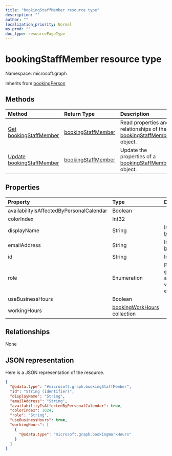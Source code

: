 ```yaml
---
title: "bookingStaffMember resource type"
description: ""
author: ""
localization_priority: Normal
ms.prod: ""
doc_type: resourcePageType
---
```


# bookingStaffMember resource type


Namespace: microsoft.graph




Inherits from [bookingPerson](../resources/bookingperson.md)

## Methods
|Method|Return Type|Description|
|:---|:---|:---|
|[Get bookingStaffMember](../api/bookingstaffmember-get.md)|[bookingStaffMember](../resources/bookingstaffmember.md)|Read properties and relationships of the [bookingStaffMember](../resources/bookingstaffmember.md) object.|
|[Update bookingStaffMember](../api/bookingstaffmember-update.md)|[bookingStaffMember](../resources/bookingstaffmember.md)|Update the properties of a [bookingStaffMember](../resources/bookingstaffmember.md) object.|

## Properties
|Property|Type|Description|
|:---|:---|:---|
|availabilityIsAffectedByPersonalCalendar|Boolean||
|colorIndex|Int32||
|displayName|String| Inherited from [bookingNamedEntity](../resources/bookingnamedentity.md)|
|emailAddress|String| Inherited from [bookingPerson](../resources/bookingperson.md)|
|id|String| Inherited from [entity](../resources/entity.md)|
|role|Enumeration| Possible values are: `guest`, `administrator`, `viewer`, `externalGuest`.|
|useBusinessHours|Boolean||
|workingHours|[bookingWorkHours](../resources/bookingworkhours.md) collection||

## Relationships
None

## JSON representation
Here is a JSON representation of the resource.
<!-- {
  "blockType": "resource",
  "keyProperty": "id",
  "@odata.type": "microsoft.graph.bookingStaffMember",
  "baseType": "microsoft.graph.bookingPerson",
  "openType": false
}
-->
``` json
{
  "@odata.type": "#microsoft.graph.bookingStaffMember",
  "id": "String (identifier)",
  "displayName": "String",
  "emailAddress": "String",
  "availabilityIsAffectedByPersonalCalendar": true,
  "colorIndex": 1024,
  "role": "String",
  "useBusinessHours": true,
  "workingHours": [
    {
      "@odata.type": "microsoft.graph.bookingWorkHours"
    }
  ]
}
```


